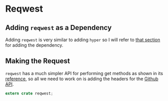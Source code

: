 # Reqwest

## Adding `reqwest` as a Dependency

Adding `reqwest` is very similar to adding `hyper` so I will refer to [that
section] for adding the dependency.

## Making the Request

`reqwest` has a much simpler API for performing get methods as shown in its
[reference], so all we need to work on is adding the headers for the [Github
API].

```rust
extern crate reqwest;
```

[that section]: hyper.md
[reference]: https://docs.rs/reqwest/0.9.2/reqwest/
[Github API]: https://developer.github.com/v3/